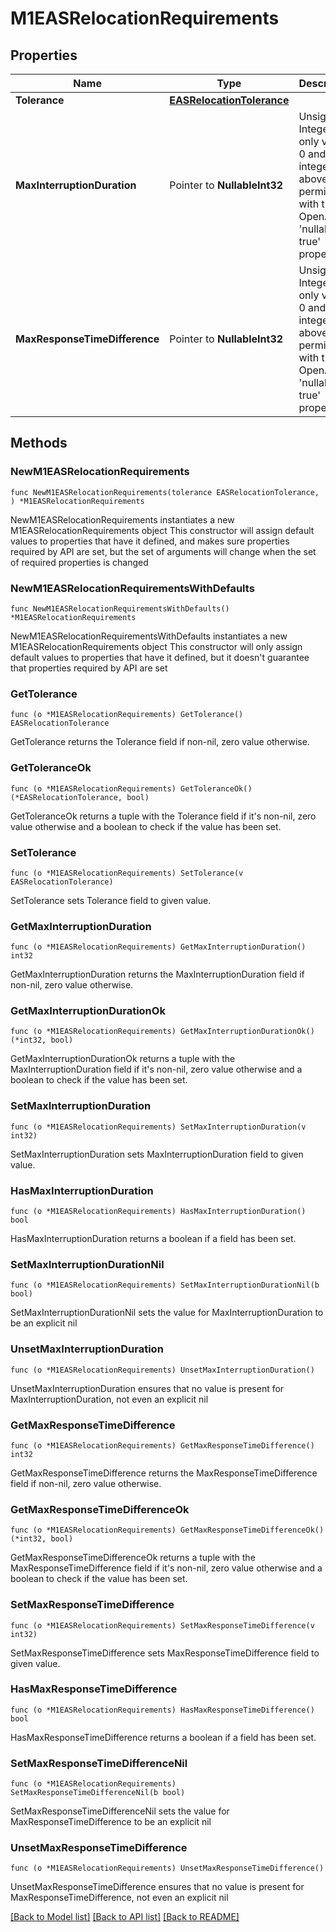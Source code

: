 # M1EASRelocationRequirements

## Properties

Name | Type | Description | Notes
------------ | ------------- | ------------- | -------------
**Tolerance** | [**EASRelocationTolerance**](EASRelocationTolerance.md) |  | 
**MaxInterruptionDuration** | Pointer to **NullableInt32** | Unsigned Integer, i.e. only value 0 and integers above 0 are permissible with the OpenAPI &#39;nullable: true&#39; property.  | [optional] 
**MaxResponseTimeDifference** | Pointer to **NullableInt32** | Unsigned Integer, i.e. only value 0 and integers above 0 are permissible with the OpenAPI &#39;nullable: true&#39; property.  | [optional] 

## Methods

### NewM1EASRelocationRequirements

`func NewM1EASRelocationRequirements(tolerance EASRelocationTolerance, ) *M1EASRelocationRequirements`

NewM1EASRelocationRequirements instantiates a new M1EASRelocationRequirements object
This constructor will assign default values to properties that have it defined,
and makes sure properties required by API are set, but the set of arguments
will change when the set of required properties is changed

### NewM1EASRelocationRequirementsWithDefaults

`func NewM1EASRelocationRequirementsWithDefaults() *M1EASRelocationRequirements`

NewM1EASRelocationRequirementsWithDefaults instantiates a new M1EASRelocationRequirements object
This constructor will only assign default values to properties that have it defined,
but it doesn't guarantee that properties required by API are set

### GetTolerance

`func (o *M1EASRelocationRequirements) GetTolerance() EASRelocationTolerance`

GetTolerance returns the Tolerance field if non-nil, zero value otherwise.

### GetToleranceOk

`func (o *M1EASRelocationRequirements) GetToleranceOk() (*EASRelocationTolerance, bool)`

GetToleranceOk returns a tuple with the Tolerance field if it's non-nil, zero value otherwise
and a boolean to check if the value has been set.

### SetTolerance

`func (o *M1EASRelocationRequirements) SetTolerance(v EASRelocationTolerance)`

SetTolerance sets Tolerance field to given value.


### GetMaxInterruptionDuration

`func (o *M1EASRelocationRequirements) GetMaxInterruptionDuration() int32`

GetMaxInterruptionDuration returns the MaxInterruptionDuration field if non-nil, zero value otherwise.

### GetMaxInterruptionDurationOk

`func (o *M1EASRelocationRequirements) GetMaxInterruptionDurationOk() (*int32, bool)`

GetMaxInterruptionDurationOk returns a tuple with the MaxInterruptionDuration field if it's non-nil, zero value otherwise
and a boolean to check if the value has been set.

### SetMaxInterruptionDuration

`func (o *M1EASRelocationRequirements) SetMaxInterruptionDuration(v int32)`

SetMaxInterruptionDuration sets MaxInterruptionDuration field to given value.

### HasMaxInterruptionDuration

`func (o *M1EASRelocationRequirements) HasMaxInterruptionDuration() bool`

HasMaxInterruptionDuration returns a boolean if a field has been set.

### SetMaxInterruptionDurationNil

`func (o *M1EASRelocationRequirements) SetMaxInterruptionDurationNil(b bool)`

 SetMaxInterruptionDurationNil sets the value for MaxInterruptionDuration to be an explicit nil

### UnsetMaxInterruptionDuration
`func (o *M1EASRelocationRequirements) UnsetMaxInterruptionDuration()`

UnsetMaxInterruptionDuration ensures that no value is present for MaxInterruptionDuration, not even an explicit nil
### GetMaxResponseTimeDifference

`func (o *M1EASRelocationRequirements) GetMaxResponseTimeDifference() int32`

GetMaxResponseTimeDifference returns the MaxResponseTimeDifference field if non-nil, zero value otherwise.

### GetMaxResponseTimeDifferenceOk

`func (o *M1EASRelocationRequirements) GetMaxResponseTimeDifferenceOk() (*int32, bool)`

GetMaxResponseTimeDifferenceOk returns a tuple with the MaxResponseTimeDifference field if it's non-nil, zero value otherwise
and a boolean to check if the value has been set.

### SetMaxResponseTimeDifference

`func (o *M1EASRelocationRequirements) SetMaxResponseTimeDifference(v int32)`

SetMaxResponseTimeDifference sets MaxResponseTimeDifference field to given value.

### HasMaxResponseTimeDifference

`func (o *M1EASRelocationRequirements) HasMaxResponseTimeDifference() bool`

HasMaxResponseTimeDifference returns a boolean if a field has been set.

### SetMaxResponseTimeDifferenceNil

`func (o *M1EASRelocationRequirements) SetMaxResponseTimeDifferenceNil(b bool)`

 SetMaxResponseTimeDifferenceNil sets the value for MaxResponseTimeDifference to be an explicit nil

### UnsetMaxResponseTimeDifference
`func (o *M1EASRelocationRequirements) UnsetMaxResponseTimeDifference()`

UnsetMaxResponseTimeDifference ensures that no value is present for MaxResponseTimeDifference, not even an explicit nil

[[Back to Model list]](../README.md#documentation-for-models) [[Back to API list]](../README.md#documentation-for-api-endpoints) [[Back to README]](../README.md)



